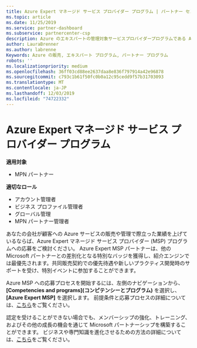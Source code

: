 ```yaml
---
title: Azure Expert マネージド サービス プロバイダー プログラム | パートナー センター
ms.topic: article
ms.date: 11/25/2019
ms.service: partner-dashboard
ms.subservice: partnercenter-csp
description: Azure のエキスパートの管理対象サービスプロバイダープログラムである Azure エキスパート MSP に適用する方法について説明します。
author: LauraBrenner
ms.author: labrenne
Keywords: Azure の販売, エキスパート プログラム, パートナー プログラム
robots: ''
ms.localizationpriority: medium
ms.openlocfilehash: 36ff03cd88ee2637daa8e836f797914a42e96878
ms.sourcegitcommit: c793c1b61f50fc0b0a12c95cedd9f57b31703093
ms.translationtype: MT
ms.contentlocale: ja-JP
ms.lasthandoff: 12/03/2019
ms.locfileid: "74722332"
---
```

# <a name="azure-expert-managed-services-provider-program"></a>Azure Expert マネージド サービス プロバイダー プログラム

**適用対象**

- MPN パートナー

**適切なロール**

- アカウント管理者
- ビジネス プロファイル管理者
- グローバル管理
- MPN パートナー管理者

あなたの会社が顧客への Azure サービスの販売や管理で際立った業績を上げているならば、Azure Expert マネージド サービス プロバイダー (MSP) プログラムへの応募をご検討ください。 Azure Expert MSP パートナーは、他の Microsoft パートナーとの差別化となる特別なバッジを獲得し、紹介エンジンでは最優先されます。共同販売契約での優先待遇や新しいプラクティス開発時のサポートを受け、特別イベントに参加することができます。

Azure MSP への応募プロセスを開始するには、左側のナビゲーションから、 **[Competencies and programs]\(コンピテンシーとプログラム\)** を選択し、 **[Azure Expert MSP]** を選択します。 前提条件と応募プロセスの詳細については、[こちら](https://partner.microsoft.com/membership/azure-expert-msp)をご覧ください。 

認定を受けることができない場合でも、メンバーシップの強化、トレーニング、およびその他の成長の機会を通じて Microsoft パートナーシップを構築することができます。
ビジネスや専門知識を進化させるための方法の詳細については、[こちら](https://partner.microsoft.com/membership/azure-expert-msp)をご覧ください。

